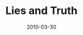---
layout: media
category: media
title: "Lies and Truth"
date: 2010-03-30
description: "Illustration of the messages we hear, and how we can choose to believe truth instead."
video: "http://s3.amazonaws.com/crossroads-media/other-media/video/ScrollingText.mp4"
video-poster: "http://s3.amazonaws.com/crossroads-media/images/ScrollingText-still.jpg"
---